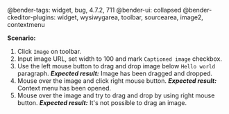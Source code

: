 @bender-tags: widget, bug, 4.7.2, 711
@bender-ui: collapsed
@bender-ckeditor-plugins: widget, wysiwygarea, toolbar, sourcearea, image2, contextmenu

**Scenario:**

1. Click `Image` on toolbar.
2. Input image URL, set width to 100 and mark `Captioned image` checkbox.
3. Use the left mouse button to drag and drop image below `Hello world` paragraph. ***Expected result:*** Image has been dragged and dropped.
4. Mouse over the image and click right mouse button. ***Expected result:*** Context menu has been opened.
5. Mouse over the image and try to drag and drop by using right mouse button. ***Expected result:*** It's not possible to drag an image.
